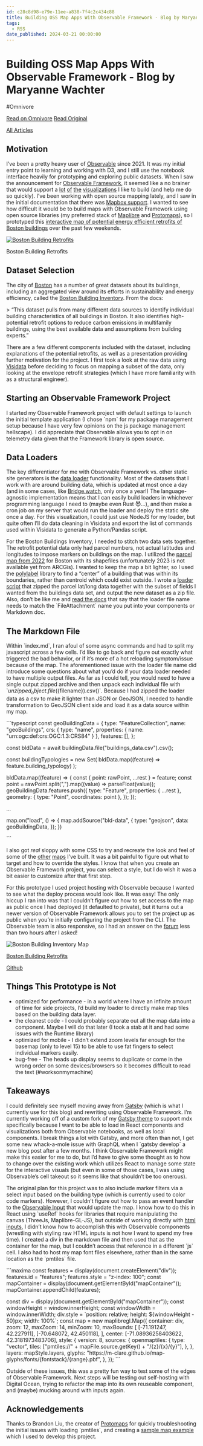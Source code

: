 ```yaml
---
id: c28c8d98-e79e-11ee-a838-7f4c2c434c88
title: Building OSS Map Apps With Observable Framework - Blog by Maryanne Wachter
tags:
  - RSS
date_published: 2024-03-21 00:00:00
---
```


# Building OSS Map Apps With Observable Framework - Blog by Maryanne Wachter
#Omnivore

[Read on Omnivore](https://omnivore.app/me/building-oss-map-apps-with-observable-framework-blog-by-maryanne-18e61cf39c9)
[Read Original](https://mclare.blog/posts/building-oss-map-apps-with-observable-framework/)



[All Articles](https:&#x2F;&#x2F;mclare.blog&#x2F;)

## [](#motivation)Motivation

I’ve been a pretty heavy user of [Observable](https:&#x2F;&#x2F;observablehq.com&#x2F;) since 2021\. It was my initial entry point to learning and working with D3, and I still use the notebook interface heavily for prototyping and exploring public datasets. When I saw the announcement for [Observable Framework](https:&#x2F;&#x2F;observablehq.com&#x2F;blog&#x2F;observable-2-0), it seemed like a no brainer that would support a [lot](https:&#x2F;&#x2F;mclare.blog&#x2F;visuals&#x2F;ec3epds&#x2F;) [of](https:&#x2F;&#x2F;mclare.dev&#x2F;soft-stories&#x2F;) [the](https:&#x2F;&#x2F;observablehq.com&#x2F;@m-clare&#x2F;sustainable-design-in-communities) [visualizations](https:&#x2F;&#x2F;bridge.watch&#x2F;) I like to build (and help me do so quickly). I’ve been working with open source mapping lately, and I saw in the initial documentation that there was [Mapbox support](https:&#x2F;&#x2F;observablehq.com&#x2F;framework&#x2F;lib&#x2F;mapbox-gl). I wanted to see how difficult it would be to build maps with Observable Framework using open source libraries (my preferred stack of [Maplibre](https:&#x2F;&#x2F;maplibre.org&#x2F;) and [Protomaps](https:&#x2F;&#x2F;protomaps.com&#x2F;)), so I prototyped this [interactive map of potential energy efficient retrofits of Boston buildings](https:&#x2F;&#x2F;m-clare.observablehq.cloud&#x2F;boston-building-retrofits&#x2F;) over the past few weekends.

[ ![Boston Building Retrofits](https:&#x2F;&#x2F;proxy-prod.omnivore-image-cache.app&#x2F;0x0,s2a-U6CSwwUdsHmAnlabMD-Milw0Qfnay4dz1IvtynDc&#x2F;https:&#x2F;&#x2F;mclare.blog&#x2F;static&#x2F;f8579020f78ad917d5feee99622b3366&#x2F;d9199&#x2F;boston-retrofits-example.png) ](https:&#x2F;&#x2F;mclare.blog&#x2F;static&#x2F;f8579020f78ad917d5feee99622b3366&#x2F;5f78c&#x2F;boston-retrofits-example.png) 

Boston Building Retrofits

## [](#dataset-selection)Dataset Selection

The city of [Boston](https:&#x2F;&#x2F;data.boston.gov&#x2F;) has a number of great datasets about its buildings, including an aggregated view around its efforts in sustainability and energy efficiency, called the [Boston Building Inventory](https:&#x2F;&#x2F;data.boston.gov&#x2F;dataset&#x2F;boston-buildings-inventory). From the docs:

&gt; “This dataset pulls from many different data sources to identify individual building characteristics of all buildings in Boston. It also identifies high-potential retrofit options to reduce carbon emissions in multifamily buildings, using the best available data and assumptions from building experts.”

There are a few different components included with the dataset, including explanations of the potential retrofits, as well as a presentation providing further motivation for the project. I first took a look at the raw data using [Visidata](https:&#x2F;&#x2F;www.visidata.org&#x2F;) before deciding to focus on mapping a subset of the data, only looking at the envelope retrofit strategies (which I have more familiarity with as a structural engineer).

## [](#starting-an-observable-framework-project)Starting an Observable Framework Project

I started my Observable Framework project with default settings to launch the initial template application (I chose &#x60;npm&#x60; for my package management setup because I have very few opinions on the js package management hellscape). I did appreciate that Observable allows you to opt in on telemetry data given that the Framework library is open source.

## [](#data-loaders)Data Loaders

The key differentiator for me with Observable Framework vs. other static site generators is the [data loader](https:&#x2F;&#x2F;observablehq.com&#x2F;framework&#x2F;loaders) functionality. Most of the datasets that I work with are around building data, which is updated at most once a day (and in some cases, like [Bridge.watch](https:&#x2F;&#x2F;bridge.watch&#x2F;?plot%5Ftype&#x3D;percent%5Fpoor), only once a year!) The language-agnostic implementation means that I can easily build loaders in whichever programming language I need to (maybe even Rust 😈…), and then make a cron job on my server that would run the loader and deploy the static site once a day. For this visualization, I could just use NodeJS for my loader, but quite often I’ll do data cleaning in Visidata and export the list of commands used within Visidata to generate a Python&#x2F;Pandas script.

For the Boston Buildings Inventory, I needed to stitch two data sets together. The retrofit potential data only had parcel numbers, not actual latitudes and longitudes to impose markers on buildings on the map. I utilized the [parcel map from 2022](https:&#x2F;&#x2F;data.boston.gov&#x2F;dataset&#x2F;parcels-2022&#x2F;resource&#x2F;023f4a54-9a73-492a-8489-3ae0f99dbf92) for Boston with its shapefiles (unfortunately 2023 is not available yet from ARCGis). I wanted to keep the map a bit lighter, so I used the [polylabel](https:&#x2F;&#x2F;www.npmjs.com&#x2F;package&#x2F;polylabel?activeTab&#x3D;code) library to find a “center” of a building that was within its boundaries, rather than centroid which could exist outside. I wrote a [loader script](https:&#x2F;&#x2F;github.com&#x2F;m-clare&#x2F;boston-map&#x2F;blob&#x2F;main&#x2F;docs&#x2F;data&#x2F;buildings%5Fdata.csv.js) that zipped the parcel lat&#x2F;long data together with the subset of fields I wanted from the buildings data set, and output the new dataset as a zip file. Also, don’t be like me and [read the docs](https:&#x2F;&#x2F;observablehq.com&#x2F;framework&#x2F;routing) that say that the loader file name needs to match the &#x60;FileAttachment&#x60; name you put into your components or Markdown doc.

## [](#the-markdown-file)The Markdown File

Within &#x60;index.md&#x60;, I ran afoul of some async commands and had to split my javascript across a few cells. I’d like to go back and figure out exactly what triggered the bad behavior, or if it’s more of a hot reloading symptom&#x2F;issue because of the map. The aforementioned issue with the loader file name did introduce some questions about what you’d do if your data loader needed to have multiple output files. As far as I could tell, you would need to have a single output zipped archive and then unpack each individual file with &#x60;${unzipped_object}.file(${filename}).csv()&#x60;. Because I had zipped the loader data as a csv to make it lighter than JSON or GeoJSON, I needed to handle transformation to GeoJSON client side and load it as a data source within my map.

&#x60;&#x60;&#x60;typescript
const geoBuildingData &#x3D; {
  type: &quot;FeatureCollection&quot;,
  name: &quot;geoBuildings&quot;,
  crs: { type: &quot;name&quot;, properties: { name: &quot;urn:ogc:def:crs:OGC:1.3:CRS84&quot; } },
  features: [],
};

const bldData &#x3D; await buildingData.file(&quot;buildings_data.csv&quot;).csv();

const buildingTypologies &#x3D; new Set(
  bldData.map((feature) &#x3D;&gt; feature.building_typology)
);

bldData.map((feature) &#x3D;&gt; {
  const { point: rawPoint, ...rest } &#x3D; feature;
  const point &#x3D; rawPoint.split(&quot;,&quot;).map((value) &#x3D;&gt; parseFloat(value));
  geoBuildingData.features.push({
    type: &quot;Feature&quot;,
    properties: { ...rest },
    geometry: { type: &quot;Point&quot;, coordinates: point },
  });
});

...

map.on(&quot;load&quot;, () &#x3D;&gt; {
  map.addSource(&quot;bld-data&quot;, {
    type: &quot;geojson&quot;,
    data: geoBuildingData,
  });
})

&#x60;&#x60;&#x60;

I also got _real_ sloppy with some CSS to try and recreate the look and feel of some of the [other](https:&#x2F;&#x2F;mclare.dev&#x2F;nyc-building-complaints&#x2F;) [maps](https:&#x2F;&#x2F;mclare.dev&#x2F;soft-stories&#x2F;) I’ve built. It was a bit painful to figure out what to target and how to override the styles. I know that when you create an Observable Framework project, you can select a style, but I do wish it was a bit easier to customize after that first step.

For this prototype I used project hosting with Observable because I wanted to see what the deploy process would look like. It was easy! The only hiccup I ran into was that I couldn’t figure out how to set access to the map as public once I had deployed (it defaulted to private), but it turns out a newer version of Observable Framework allows you to set the project up as public when you’re initially configuring the project from the CLI. The Observable team is also responsive, so I had an answer on the [forum](https:&#x2F;&#x2F;talk.observablehq.com&#x2F;t&#x2F;no-option-for-public-access-provided-upon-deploy&#x2F;8950&#x2F;2) less than two hours after I asked!

![Boston Building Inventory Map](https:&#x2F;&#x2F;proxy-prod.omnivore-image-cache.app&#x2F;0x0,shoHCbuIAQd2teR9a-0-QwxMEvnBAS0S2ua-NAkfJVNU&#x2F;https:&#x2F;&#x2F;mclare.blog&#x2F;static&#x2F;bldg-map-36c8b4852005f351fd1b98c221cd9b6c.gif)

[Boston Building Retrofits](https:&#x2F;&#x2F;m-clare.observablehq.cloud&#x2F;boston-building-retrofits&#x2F;)

[Github](https:&#x2F;&#x2F;github.com&#x2F;m-clare&#x2F;boston-map)

## [](#things-this-prototype-is-not)Things This Prototype is Not

* optimized for performance - in a world where I have an infinite amount of time for side projects, I’d build my loader to directly make map tiles based on the building data layer.
* the cleanest code - I could probably separate out all the map data into a component. Maybe I will do that later (I took a stab at it and had some issues with the Runtime library)
* optimized for mobile - I didn’t extend zoom levels far enough for the basemap (only to level 15) to be able to use fat fingers to select individual markers easily.
* bug-free - The heads up display seems to duplicate or come in the wrong order on some devices&#x2F;browsers so it becomes difficult to read the text (#worksonmymachine)

## [](#takeaways)Takeaways

I could definitely see myself moving away from [Gatsby](https:&#x2F;&#x2F;www.gatsbyjs.com&#x2F;) (which is what I currently use for this blog) and rewriting using Observable Framework. I’m currently working off of a custom fork of my [Gatsby theme](https:&#x2F;&#x2F;github.com&#x2F;alxshelepenok&#x2F;gatsby-starter-lumen) to support mdx specifically because I want to be able to load in React components and visualizations both from Observable notebooks, as well as local components. I break things a lot with Gatsby, and more often than not, I get some new whack-a-mole issue with GraphQL when I &#x60;gatsby develop&#x60; a new blog post after a few months. I think Observable Framework might make this easier for me to do, but I’d have to give some thought as to how to change over the existing work which utilizes React to manage some state for the interactive visuals (but even in some of those cases, I was using Observable’s cell takeout so it seems like that shouldn’t be too onerous).

The original plan for this project was to also include marker filters via a select input based on the building type (which is currently used to color code markers). However, I couldn’t figure out how to pass an event handler to the [Observable Input](https:&#x2F;&#x2F;observablehq.com&#x2F;framework&#x2F;inputs&#x2F;select) that would update the map. I know how to do this in React using &#x60;useRef&#x60; hooks for libraries that require manipulating the canvas (ThreeJs, Maplibre-GL-JS), but outside of working directly with [html inputs](https:&#x2F;&#x2F;developer.mozilla.org&#x2F;en-US&#x2F;docs&#x2F;Web&#x2F;HTML&#x2F;Element&#x2F;Input), I didn’t know how to accomplish this with Observable components (wrestling with styling raw HTML inputs is not how I want to spend my free time). I created a div in the markdown file and then used that as the container for the map, but I couldn’t access that reference in a different &#x60;js&#x60; cell. I also had to host my map font files elsewhere, rather than in the same location as the &#x60;pmtiles&#x60; file.

&#x60;&#x60;&#x60;maxima
const features &#x3D; display(document.createElement(&quot;div&quot;));
features.id &#x3D; &quot;features&quot;;
features.style &#x3D; &quot;z-index: 100&quot;;
const mapContainer &#x3D; display(document.getElementById(&quot;mapContainer&quot;));
mapContainer.appendChild(features);

const div &#x3D; display(document.getElementById(&quot;mapContainer&quot;));
const windowHeight &#x3D; window.innerHeight;
const windowWidth &#x3D; window.innerWidth;
div.style &#x3D; &#x60;position: relative; height: ${windowHeight - 50}px; width: 100%&#x60;;
const map &#x3D; new maplibregl.Map({
  container: div,
  zoom: 12,
  maxZoom: 14,
  minZoom: 10,
  maxBounds: [
    [-71.191247, 42.227911],
    [-70.648072, 42.450118],
  ],
  center: [-71.08936258403622, 42.3181973483706],
  style: {
    version: 8,
    sources: {
      openmaptiles: {
        type: &quot;vector&quot;,
        tiles: [&quot;pmtiles:&#x2F;&#x2F;&quot; + mapFile.source.getKey() + &quot;&#x2F;{z}&#x2F;{x}&#x2F;{y}&quot;],
      },
    },
    layers: mapStyle.layers,
    glyphs:
      &quot;https:&#x2F;&#x2F;m-clare.github.io&#x2F;map-glyphs&#x2F;fonts&#x2F;{fontstack}&#x2F;{range}.pbf&quot;,
  },
});
&#x60;&#x60;&#x60;

Outside of these issues, this was a pretty fun way to test some of the edges of Observable Framework. Next steps will be testing out self-hosting with Digital Ocean, trying to refactor the map into its own reuseable component, and (maybe) mucking around with inputs again.

## [](#acknowledgements)Acknowledgements

Thanks to Brandon Liu, the creator of [Protomaps](https:&#x2F;&#x2F;protomaps.com&#x2F;) for quickly troubleshooting the initial issues with loading &#x60;pmtiles&#x60;, and creating a [sample map example](https:&#x2F;&#x2F;bdon.github.io&#x2F;observable-framework-maps&#x2F;example-map#interaction%3A-maplibre-gl-js) which I used to develop this project.